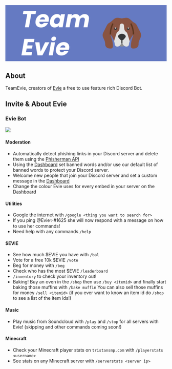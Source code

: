 ![TeamEvie](/images/tevie-banner.png)

## About

TeamEvie, creators of [Evie] a free to use feature rich Discord Bot.

## Invite & About Evie
### Evie Bot
<a href="https://top.gg/bot/807543126424158238">
  <img src="https://top.gg/api/widget/807543126424158238.svg">
</a>

#### Moderation
- Automatically detect phishing links in your Discord server and delete them using the [Phisherman API](http://phisherman.gg)
- Using the [Dashboard](https://dash.eviebot.rocks/) set banned words and/or use our default list of banned words to protect your Discord server.
- Welcome new people that join your Discord server and set a custom message in the [Dashboard](https://dash.eviebot.rocks/)
- Change the colour Evie uses for every embed in your server on the [Dashboard](https://dash.eviebot.rocks/)
#### Utilities
- Google the internet with `/google <thing you want to search for>`
- If you ping @Evie✨#1625 she will now respond with a message on how to use her commands!
- Need help with any commands `/help`
#### $EVIE
- See how much $EVIE you have with `/bal`
- Vote for a free 10k $EVIE `/vote`
-   Beg for money with `/beg`
-   Check who has the most $EVIE `/leaderboard`
-   `/inventory` to check your inventory out!
-   Baking! Buy an oven in the `/shop` then use `/buy <itemid>` and
   finally start baking those muffins with `/bake muffin` You can also
   sell those muffins for money `/sell <itemid>` (if you ever want to
   know an item id do `/shop` to see a list of the item ids!)
#### Music
- Play music from Soundcloud with `/play` and `/stop` for all servers with Evie! (skipping and other commands coming soon!)
#### Minecraft
- Check your Minecraft player stats on `tristansmp.com` with `/playerstats <username>`
- See stats on any Minecraft server with `/serverstats <server ip>`

[Evie]: https://eviebot.rocks/
[EvieWeb]: https://github.com/twisttaan/EvieWeb
[Website]: https://eviebot.rocks/
[tristan]: https://github.com/twisttaan

